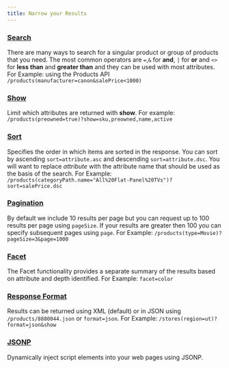 ```yaml
---
title: Narrow your Results
---
```


### [Search](/documentation#advancedSearch-search)
There are many ways to search for a singular product or group of products that you need. The most common operators are `=`,`&` for **and**, `|` for **or** and `<>` for **less than** and **greater than** and they can be used with most attributes. For Example: using the Products API `/products(manufacturer=canon&salePrice<1000)`

### [Show](/documentation#show-show)
Limit which attributes are returned with **show**. For example: `/products(preowned=true)?show=sku,preowned,name,active`

### [Sort](/documentation#sort-sort)
Specifies the order in which items are sorted in the response. You can sort by ascending `sort=attribute.asc` and descending `sort=attribute.dsc`. You will want to replace *attribute* with the attribute name that should be used as the basis of the search. For Example: `/products(categoryPath.name="All%20Flat-Panel%20TVs")?sort=salePrice.dsc`

### [Pagination](/documentation#pagination-pagination)
By default we include 10 results per page but you can request up to 100 results per page using `pageSize`. If your results are greater then 100 you can specify subsequent pages using `page`. For Example: `/products(type=Movie)?pageSize=3&page=1000`

### [Facet](/documentation#facets-facets)
The Facet functionality provides a separate summary of the results based on attribute and depth identified. For Example: `facet=color`

### [Response Format](/documentation#responseFormat-response-format)
Results can be returned using XML (default) or in JSON using `/products/8880044.json` or `format=json`. For Example: `/stores(region=ut)?format=json&show`

### [JSONP](/documentation#responseFormat-response-format)
Dynamically inject script elements into your web pages using JSONP.
